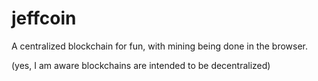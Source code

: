 # jeffcoin

A centralized blockchain for fun, with mining being done in the browser. 

(yes, I am aware blockchains are intended to be decentralized)
